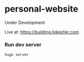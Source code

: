 # personal-website

Under Development

Live at: https://building.lokeshkr.com

### Run dev server

```bash
hugo server
```
